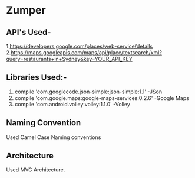 # Zumper


## API's Used-

1.https://developers.google.com/places/web-service/details
2.https://maps.googleapis.com/maps/api/place/textsearch/xml?query=restaurants+in+Sydney&key=YOUR_API_KEY

## Libraries Used:-


1. compile 'com.googlecode.json-simple:json-simple:1.1'  -JSon
2. compile 'com.google.maps:google-maps-services:0.2.6'  -Google Maps
3. compile 'com.android.volley:volley:1.1.0'        -Volley


## Naming Convention

Used Camel Case Naming conventions

## Architecture

Used MVC Architecture.

